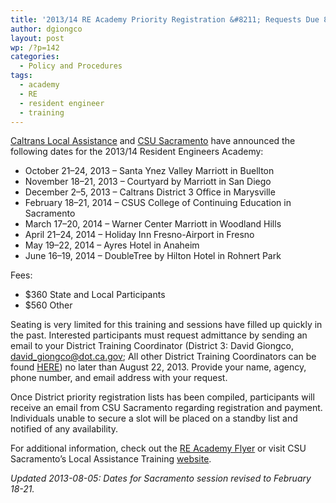 ```yaml
---
title: '2013/14 RE Academy Priority Registration &#8211; Requests Due 8/22'
author: dgiongco
layout: post
wp: /?p=142
categories:
  - Policy and Procedures
tags:
  - academy
  - RE
  - resident engineer
  - training
---
```

[Caltrans Local Assistance][1] and [CSU Sacramento][2] have announced the following dates for the 2013/14 Resident Engineers Academy:

*   October 21–24, 2013 &#8211; Santa Ynez Valley Marriott in Buellton
*   November 18–21, 2013 &#8211; Courtyard by Marriott in San Diego
*   December 2–5, 2013 &#8211; Caltrans District 3 Office in Marysville
*   February 18–21, 2014 &#8211; CSUS College of Continuing Education in Sacramento
*   March 17–20, 2014 &#8211; Warner Center Marriott in Woodland Hills
*   April 21–24, 2014 &#8211; Holiday Inn Fresno-Airport in Fresno
*   May 19–22, 2014 &#8211; Ayres Hotel in Anaheim
*   June 16–19, 2014 &#8211; DoubleTree by Hilton Hotel in Rohnert Park

Fees:

*   $360 State and Local Participants
*   $560 Other

Seating is very limited for this training and sessions have filled up quickly in the past. Interested participants must request admittance by sending an email to your District Training Coordinator (District 3: David Giongco, david_giongco@dot.ca.gov; All other District Training Coordinators can be found [HERE][3]) no later than August 22, 2013. Provide your name, agency, phone number, and email address with your request.

Once District priority registration lists has been compiled, participants will receive an email from CSU Sacramento regarding registration and payment. Individuals unable to secure a slot will be placed on a standby list and notified of any availability.

For additional information, check out the [RE Academy Flyer][4] or visit CSU Sacramento’s Local Assistance Training [website][2].

*Updated 2013-08-05: Dates for Sacramento session revised to February 18-21.*

 [1]: http://www.dot.ca.gov/hq/LocalPrograms/index.htm
 [2]: http://www.cce.csus.edu/LocalAssistance
 [3]: http://www.dot.ca.gov/hq/LocalPrograms/training/DTCs.htm
 [4]: http://localhost:8888/wp-content/uploads/2013/07/caltrans-lat-resident-engineers-academy-flyer-7-17-13.pdf